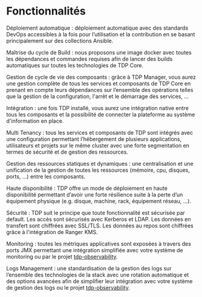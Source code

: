 
# Fonctionnalités

Déploiement automatique : déploiement automatique avec des standards DevOps accessibles à la fois pour l’utilisation et la contribution en se basant principalement sur des collections Ansible.

Maîtrise du cycle de Build : nous proposons une image docker avec toutes les dépendances et commandes requises afin de lancer des builds automatiques sur toutes les technologies de TDP Core.

Gestion de cycle de vie des composants : grâce à TDP Manager, vous aurez une gestion complète de tous les services et composants de TDP Core en prenant en compte leurs dépendances sur l’ensemble des opérations telles que la gestion de la configuration, l'arrêt et le démarrage des services, ...

Intégration : une fois TDP installé, vous aurez une intégration native entre tous les composants et la possibilité de connecter la plateforme au système d'information en place.

Multi Tenancy : tous les services et composants de TDP sont intégrés avec une configuration permettant l’hébergement de plusieurs applications, utilisateurs et projets sur le même cluster avec une forte segmentation en termes de sécurité et de gestion des ressources.

Gestion des ressources statiques et dynamiques : une centralisation et une unification de la gestion de toutes les ressources (mémoire, cpu, disques, ports, ...) entre les composants.

Haute disponibilité : TDP offre un mode de déploiement en haute disponibilité permettant d’avoir une forte résilience suite à la perte d’un équipement physique (e.g. disque, machine, rack, équipement réseau, ...).

Sécurité : TDP suit le principe que toute fonctionnalité est sécurisée par default. Les accès sont sécurisés avec Kerberos et LDAP. Les données en transfert sont chiffrées avec SSL/TLS. Les données au repos sont chiffrées grâce à l'intégration de Ranger KMS.

Monitoring : toutes les métriques applicatives sont exposées à travers des ports JMX permettant une intégration simplifiée avec votre système de monitoring ou par le projet [tdp-observability](https://github.com/TOSIT-IO/tdp-observability).

Logs Management : une standardisation de la gestion des logs sur l’ensemble des technologies de la stack avec une rotation automatique et des options avancées afin de simplifier leur intégration avec votre système de gestion des logs ou le projet [tdp-observability](https://github.com/TOSIT-IO/tdp-observability). 
